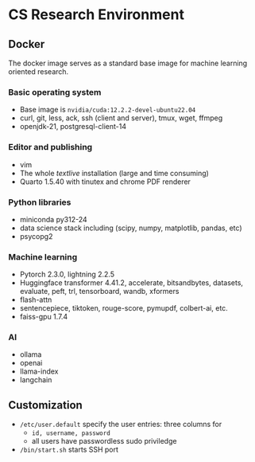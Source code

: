 # CS Research Environment

## Docker

The docker image serves as a standard base image for machine learning oriented research.

### Basic operating system

- Base image is `nvidia/cuda:12.2.2-devel-ubuntu22.04`
- curl, git, less, ack, ssh (client and server), tmux, wget, ffmpeg
- openjdk-21, postgresql-client-14

### Editor and publishing
- vim
- The whole _textlive_ installation (large and time consuming)
- Quarto 1.5.40 with tinutex and chrome PDF renderer

### Python libraries

- miniconda py312-24
- data science stack including (scipy, numpy, matplotlib, pandas, etc)
- psycopg2

### Machine learning

- Pytorch 2.3.0, lightning 2.2.5
- Huggingface transformer 4.41.2, accelerate, bitsandbytes, datasets, evaluate, peft, trl, tensorboard, wandb, xformers
- flash-attn
- sentencepiece, tiktoken, rouge-score, pymupdf, colbert-ai, etc.
- faiss-gpu 1.7.4

### AI

- ollama
- openai
- llama-index
- langchain

## Customization

- `/etc/user.default` specify the user entries: three columns for 
  - `id, username, password`
  - all users have passwordless sudo priviledge
- `/bin/start.sh` starts SSH port